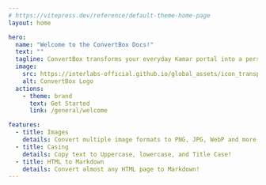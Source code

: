 ```yaml
---
# https://vitepress.dev/reference/default-theme-home-page
layout: home

hero:
  name: "Welcome to the ConvertBox Docs!"
  text: ""
  tagline: ConvertBox transforms your everyday Kamar portal into a personalised and enhanced environment with awesome themes, customisation options, and even more.
  image:
    src: https://interlabs-official.github.io/global_assets/icon_transparent_128.png
    alt: ConvertBox Logo
  actions:
    - theme: brand
      text: Get Started
      link: /general/welcome

features:
  - title: Images
    details: Convert multiple image formats to PNG, JPG, WebP and more!
  - title: Casing
    details: Copy text to Uppercase, lowercase, and Title Case!
  - title: HTML to Markdown
    details: Convert almost any HTML page to Markdown!
---
```

